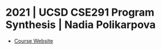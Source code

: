 # 2021 | UCSD CSE291 Program Synthesis | Nadia Polikarpova
- [Course Website](https://github.com/nadia-polikarpova/cse291-program-synthesis/wiki)
